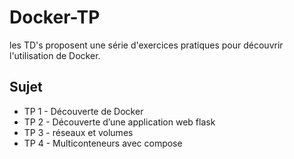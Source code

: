 # Docker-TP

les TD's proposent une série d'exercices pratiques pour découvrir l'utilisation de Docker.

## Sujet 

- TP 1 - Découverte de Docker 
- TP 2 - Découverte d’une application web flask
- TP 3 - réseaux et volumes
- TP 4 - Multiconteneurs avec compose
<!--
[Documentation Ansible](https://docs.ansible.com/)
-->
